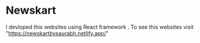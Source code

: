 # Newskart
I devloped this websites using React framework . To see this websites visit "https://newskartbysaurabh.netlify.app/"
